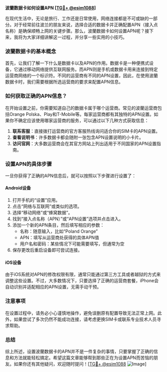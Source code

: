 **波蘭数据卡如何设置APN [[TG💪+ @esim1088](https://t.me/s/esim1088)]**

在现代生活中，无论是旅行、工作还是日常使用，网络连接都是不可或缺的一部分。对于经常前往波兰的朋友来说，选择合适的数据卡并正确配置APN（接入点名称）是确保顺畅上网的关键步骤。那么，波蘭数据卡如何设置APN呢？接下来，我将为大家详细讲解这一过程，并分享一些实用的小技巧。

### 波蘭数据卡的基本概念

首先，让我们了解一下什么是数据卡以及APN的作用。数据卡是一种便携式设备，它通过移动网络提供互联网服务。而APN则是手机或数据卡用来连接到特定运营商网络的一个标识符。不同的运营商有不同的APN设置，因此，在使用波蘭数据卡时，我们需要根据所选运营商的要求来配置APN信息。

### 如何获取正确的APN信息？

在开始设置之前，你需要知道自己的数据卡属于哪个运营商。常见的波蘭运营商包括Orange Polska、Play和T-Mobile等。每家运营商都有其独特的APN设置。如果你不确定应该使用哪家运营商的服务，可以通过以下几种方式获取信息：

1. **联系客服**：直接拨打运营商的官方客服热线询问适合你的SIM卡的APN设置。
2. **查看说明书**：许多数据卡都会随附一张包含APN设置说明的小卡片。
3. **访问官网**：大多数运营商会在其官方网站上列出适用于不同国家的APN设置指南。

### 设置APN的具体步骤

一旦你获得了正确的APN信息后，就可以按照以下步骤进行设置了：

#### Android设备

1. 打开手机的“设置”应用。
2. 点击“网络与互联网”或类似的选项。
3. 选择“移动网络”或“蜂窝数据”。
4. 找到“接入点名称（APN）”或“APN设置”选项并点击进入。
5. 添加一个新的APN条目，然后填写相应的参数：
   - 名称：随意输入，比如“Poland Orange”
   - APN：填写从运营商处获得的具体APN值
   - 用户名和密码：某些情况下可能需要填写，但通常为空
6. 保存更改后重启设备即可尝试连接。

#### iOS设备

由于iOS系统对APN的修改权限有限，通常只能通过第三方工具或者越狱的方式来调整这些设置。不过，大多数情况下，只要选择了正确的运营商套餐，iPhone会自动识别并适配相应的APN设置，无需手动干预。

### 注意事项

在设置过程中，请务必小心谨慎地操作，避免误删原有配置导致无法正常上网。此外，如果尝试了多次仍然不能成功连接，请考虑更换SIM卡或联系专业技术人员寻求帮助。

### 总结

综上所述，设置波蘭数据卡的APN并不是一件复杂的事情，只要掌握了正确的信息和方法就能轻松搞定。希望这篇文章能够帮到那些正在为设置APN而苦恼的朋友。如果你还有其他疑问，欢迎随时提问！[[TG💪+ @esim1088](https://t.me/s/esim1088) ![Image](https://i.postimg.cc/4NQfJmqS/Snipaste-2025-05-13-00-14-12.png)]